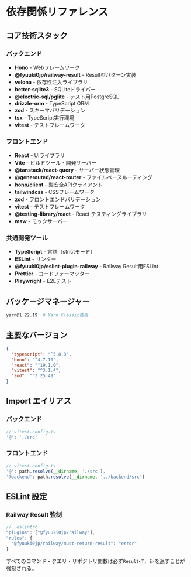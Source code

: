 # 依存関係リファレンス

## コア技術スタック

### バックエンド
- **Hono** - Webフレームワーク
- **@fyuuki0jp/railway-result** - Result型パターン実装
- **velona** - 依存性注入ライブラリ
- **better-sqlite3** - SQLiteドライバー
- **@electric-sql/pglite** - テスト用PostgreSQL
- **drizzle-orm** - TypeScript ORM
- **zod** - スキーマバリデーション
- **tsx** - TypeScript実行環境
- **vitest** - テストフレームワーク

### フロントエンド
- **React** - UIライブラリ
- **Vite** - ビルドツール・開発サーバー
- **@tanstack/react-query** - サーバー状態管理
- **@generouted/react-router** - ファイルベースルーティング
- **hono/client** - 型安全APIクライアント
- **tailwindcss** - CSSフレームワーク
- **zod** - フロントエンドバリデーション
- **vitest** - テストフレームワーク
- **@testing-library/react** - React テスティングライブラリ
- **msw** - モックサーバー

### 共通開発ツール
- **TypeScript** - 言語（strictモード）
- **ESLint** - リンター
- **@fyuuki0jp/eslint-plugin-railway** - Railway Result用ESLint
- **Prettier** - コードフォーマッター
- **Playwright** - E2Eテスト

## パッケージマネージャー

```bash
yarn@1.22.19  # Yarn Classic使用
```

## 主要なバージョン

```json
{
  "typescript": "^5.8.3",
  "hono": "^4.7.10",
  "react": "^19.1.0",
  "vitest": "^3.1.4",
  "zod": "^3.25.49"
}
```

## Import エイリアス

### バックエンド
```typescript
// vitest.config.ts
'@': './src'
```

### フロントエンド
```typescript
// vitest.config.ts
'@': path.resolve(__dirname, './src'),
'@backend': path.resolve(__dirname, '../backend/src')
```

## ESLint 設定

### Railway Result 強制
```javascript
// .eslintrc
"plugins": ["@fyuuki0jp/railway"],
"rules": {
  "@fyuuki0jp/railway/must-return-result": "error"
}
```

すべてのコマンド・クエリ・リポジトリ関数は必ず`Result<T, E>`を返すことが強制される。